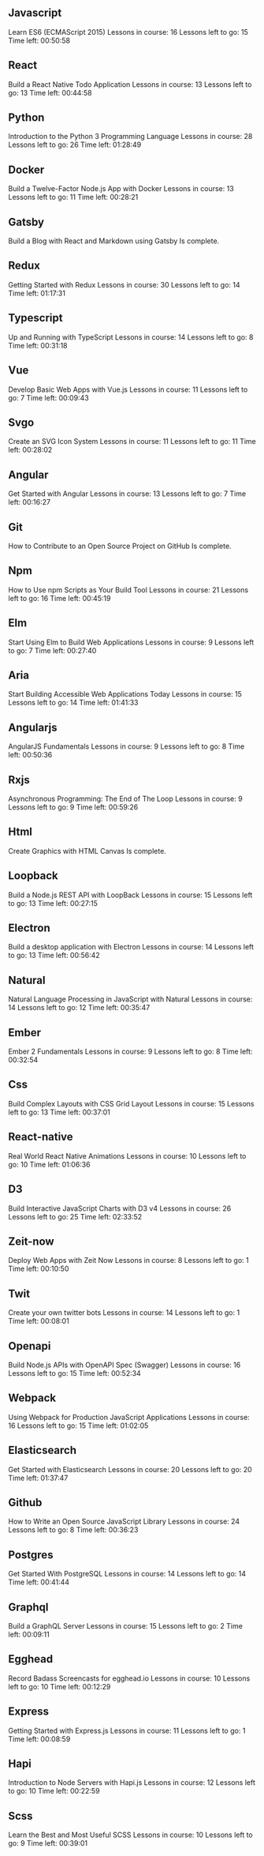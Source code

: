 ## Javascript
Learn ES6 (ECMAScript 2015)
Lessons in course: 16
Lessons left to go: 15
Time left: 00:50:58



## React
Build a React Native Todo Application
Lessons in course: 13
Lessons left to go: 13
Time left: 00:44:58



## Python
Introduction to the Python 3 Programming Language
Lessons in course: 28
Lessons left to go: 26
Time left: 01:28:49



## Docker
Build a Twelve-Factor Node.js App with Docker
Lessons in course: 13
Lessons left to go: 11
Time left: 00:28:21



## Gatsby
Build a Blog with React and Markdown using Gatsby
Is complete.



## Redux
Getting Started with Redux
Lessons in course: 30
Lessons left to go: 14
Time left: 01:17:31



## Typescript
Up and Running with TypeScript
Lessons in course: 14
Lessons left to go: 8
Time left: 00:31:18



## Vue
Develop Basic Web Apps with Vue.js
Lessons in course: 11
Lessons left to go: 7
Time left: 00:09:43



## Svgo
Create an SVG Icon System
Lessons in course: 11
Lessons left to go: 11
Time left: 00:28:02



## Angular
Get Started with Angular
Lessons in course: 13
Lessons left to go: 7
Time left: 00:16:27



## Git
How to Contribute to an Open Source Project on GitHub
Is complete.



## Npm
How to Use npm Scripts as Your Build Tool
Lessons in course: 21
Lessons left to go: 16
Time left: 00:45:19



## Elm
Start Using Elm to Build Web Applications
Lessons in course: 9
Lessons left to go: 7
Time left: 00:27:40



## Aria
Start Building Accessible Web Applications Today
Lessons in course: 15
Lessons left to go: 14
Time left: 01:41:33



## Angularjs
AngularJS Fundamentals
Lessons in course: 9
Lessons left to go: 8
Time left: 00:50:36



## Rxjs
Asynchronous Programming: The End of The Loop
Lessons in course: 9
Lessons left to go: 9
Time left: 00:59:26



## Html
Create Graphics with HTML Canvas
Is complete.



## Loopback
Build a Node.js REST API with LoopBack
Lessons in course: 15
Lessons left to go: 13
Time left: 00:27:15



## Electron
Build a desktop application with Electron
Lessons in course: 14
Lessons left to go: 13
Time left: 00:56:42



## Natural
Natural Language Processing in JavaScript with Natural
Lessons in course: 14
Lessons left to go: 12
Time left: 00:35:47



## Ember
Ember 2 Fundamentals
Lessons in course: 9
Lessons left to go: 8
Time left: 00:32:54



## Css
Build Complex Layouts with CSS Grid Layout
Lessons in course: 15
Lessons left to go: 13
Time left: 00:37:01



## React-native
Real World React Native Animations
Lessons in course: 10
Lessons left to go: 10
Time left: 01:06:36



## D3
Build Interactive JavaScript Charts with D3 v4
Lessons in course: 26
Lessons left to go: 25
Time left: 02:33:52



## Zeit-now
Deploy Web Apps with Zeit Now
Lessons in course: 8
Lessons left to go: 1
Time left: 00:10:50



## Twit
Create your own twitter bots
Lessons in course: 14
Lessons left to go: 1
Time left: 00:08:01



## Openapi
Build Node.js APIs with OpenAPI Spec (Swagger)
Lessons in course: 16
Lessons left to go: 15
Time left: 00:52:34



## Webpack
Using Webpack for Production JavaScript Applications
Lessons in course: 16
Lessons left to go: 15
Time left: 01:02:05



## Elasticsearch
Get Started with Elasticsearch
Lessons in course: 20
Lessons left to go: 20
Time left: 01:37:47



## Github
How to Write an Open Source JavaScript Library
Lessons in course: 24
Lessons left to go: 8
Time left: 00:36:23



## Postgres
Get Started With PostgreSQL
Lessons in course: 14
Lessons left to go: 14
Time left: 00:41:44



## Graphql
Build a GraphQL Server
Lessons in course: 15
Lessons left to go: 2
Time left: 00:09:11



## Egghead
Record Badass Screencasts for egghead.io
Lessons in course: 10
Lessons left to go: 10
Time left: 00:12:29



## Express
Getting Started with Express.js
Lessons in course: 11
Lessons left to go: 1
Time left: 00:08:59



## Hapi
Introduction to Node Servers with Hapi.js
Lessons in course: 12
Lessons left to go: 10
Time left: 00:22:59



## Scss
Learn the Best and Most Useful SCSS
Lessons in course: 10
Lessons left to go: 9
Time left: 00:39:01